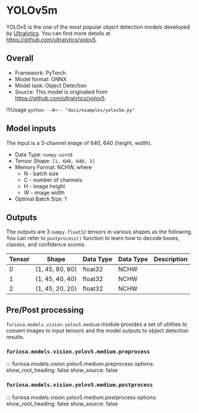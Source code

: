 # YOLOv5m

YOLOv5 is the one of the most popular object detection models developed by [Ultralytics](https://ultralytics.com/).
You can find more details at https://github.com/ultralytics/yolov5.

## Overall
* Framework: PyTorch
* Model format: ONNX
* Model task: Object Detection
* Source: This model is originated from https://github.com/ultralytics/yolov5.

!!!Usage
    ```python
    --8<-- "docs/examples/yolov5m.py"
    ```

## Model inputs
The input is a 3-channel image of 640, 640 (height, width).

* Data Type: `numpy.uint8`
* Tensor Shape: `[1, 640, 640, 3]`
* Memory Format: NCHW, where
    * N - batch size
    * C - number of channels
    * H - image height
    * W - image width
* Optimal Batch Size: 1

## Outputs
The outputs are 3 `numpy.float32` tensors in various shapes as the following. 
You can refer to `postprocess()` function to learn how to decode boxes, classes, and confidence scores.

| Tensor | Shape             | Data Type | Data Type | Description |
|--------|-------------------|-----------|-----------|-------------|
| 0      | (1, 45, 80, 80)   | float32   | NCHW      |             |
| 1      | (1, 45, 40, 40)   | float32   | NCHW      |             |
| 2      | (1, 45, 20, 20)   | float32   | NCHW      |             |

## Pre/Post processing
`furiosa.models.vision.yolov5.medium` module provides a set of utilities 
to convert images to input tensors and the model outputs to object detection results.
  
### `furiosa.models.vision.yolov5.medium.preprocess`
::: furiosa.models.vision.yolov5.medium.preprocess
    options:
        show_root_heading: false
        show_source: false
### `furiosa.models.vision.yolov5.medium.postprocess`
::: furiosa.models.vision.yolov5.medium.postprocess
    options:
        show_root_heading: false
        show_source: false
